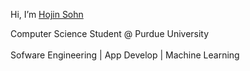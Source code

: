 Hi, I’m [Hojin Sohn](https://hojinsohn.github.io/Portfolio/)

Computer Science Student @ Purdue University <br />
<br />
Sofware Engineering | App Develop | Machine Learning <br />
